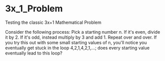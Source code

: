 # 3x_1_Problem
Testing the classic 3x+1 Mathematical Problem

Consider the following process: Pick a starting number n. If it's even, divide it by 2. If it's odd, instead multiply by 3 and add 1. Repeat over and over. If you try this out with some small starting values of n, you'll notice you eventually get stuck in the loop 4,2,1,4,2,1,...; does every starting value eventually lead to this loop?
